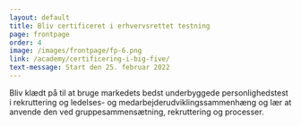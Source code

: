 ```yaml
---
layout: default
title: Bliv certificeret i erhvervsrettet testning
page: frontpage
order: 4
image: /images/frontpage/fp-6.png
link: /academy/certificering-i-big-five/
text-message: Start den 25. februar 2022
---
```



Bliv klædt på til at bruge markedets bedst underbyggede personlighedstest i rekruttering og ledelses- og medarbejderudviklingssammenhæng og lær at anvende den ved gruppesammensætning, rekruttering og processer.
